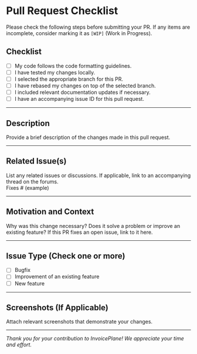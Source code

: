 # Pull Request Checklist  

Please check the following steps before submitting your PR. If any items are incomplete, consider marking it as `[WIP]` (Work in Progress).  

## Checklist  
- [ ] My code follows the code formatting guidelines.  
- [ ] I have tested my changes locally.  
- [ ] I selected the appropriate branch for this PR.  
- [ ] I have rebased my changes on top of the selected branch.  
- [ ] I included relevant documentation updates if necessary.  
- [ ] I have an accompanying issue ID for this pull request.  

---

## Description  
Provide a brief description of the changes made in this pull request.  

---

## Related Issue(s)  
List any related issues or discussions. If applicable, link to an accompanying thread on the forums.  
Fixes # (example)  

---

## Motivation and Context  
Why was this change necessary? Does it solve a problem or improve an existing feature? If this PR fixes an open issue, link to it here.  

---

## Issue Type (Check one or more)  
- [ ] Bugfix  
- [ ] Improvement of an existing feature  
- [ ] New feature  

---

## Screenshots (If Applicable)  
Attach relevant screenshots that demonstrate your changes.  

---

*Thank you for your contribution to InvoicePlane! We appreciate your time and effort.*
